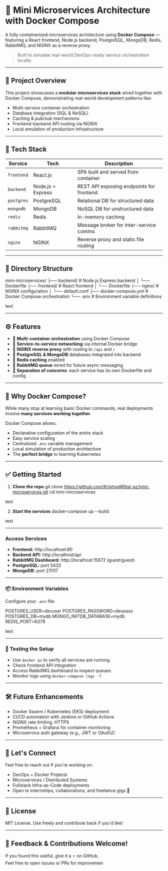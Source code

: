 # 🐳 Mini Microservices Architecture with Docker Compose

A fully containerized microservices architecture using **Docker Compose** — featuring a React frontend, Node.js backend, PostgreSQL, MongoDB, Redis, RabbitMQ, and NGINX as a reverse proxy.

> Built to simulate real-world DevOps-ready service orchestration locally.

---

## 🚀 Project Overview

This project showcases a **modular microservices stack** wired together with Docker Compose, demonstrating real-world development patterns like:

- Multi-service container orchestration
- Database integration (SQL & NoSQL)
- Caching & pub/sub mechanisms
- Frontend-backend API routing via NGINX
- Local emulation of production infrastructure

---

## 🧱 Tech Stack

| Service     | Tech              | Description                                |
|-------------|-------------------|--------------------------------------------|
| `frontend`  | React.js          | SPA built and served from container        |
| `backend`   | Node.js + Express | REST API exposing endpoints for frontend   |
| `postgres`  | PostgreSQL        | Relational DB for structured data          |
| `mongodb`   | MongoDB           | NoSQL DB for unstructured data             |
| `redis`     | Redis             | In-memory caching                          |
| `rabbitmq`  | RabbitMQ          | Message broker for inter-service comms     |
| `nginx`     | NGINX             | Reverse proxy and static file routing      |

---

## 📁 Directory Structure

mini-microservices/
├── backend/ # Node.js Express backend
│ └── Dockerfile
├── frontend/ # React frontend
│ └── Dockerfile
├── nginx/ # NGINX configuration
│ └── default.conf
├── docker-compose.yml # Docker Compose orchestration
└── .env # Environment variable definitions

text

---

## ⚙️ Features

- 🐳 **Multi-container orchestration** using Docker Compose
- 🔁 **Service-to-service networking** via internal Docker bridge
- 🔗 **NGINX reverse proxy** with routing to `/api` and `/`
- 💾 **PostgreSQL & MongoDB** databases integrated into backend
- 🧠 **Redis caching** enabled
- 🐇 **RabbitMQ queue** wired for future async messaging
- 🎯 **Separation of concerns**: each service has its own Dockerfile and config

---

## 🧠 Why Docker Compose?

While many stop at learning basic Docker commands, real deployments involve **many services working together**.

Docker Compose allows:
- Declarative configuration of the entire stack
- Easy service scaling
- Centralized `.env` variable management
- Local simulation of production architecture
- The **perfect bridge** to learning Kubernetes

---

## ✅ Getting Started

1. **Clone the repo**
git clone https://github.com/KrishnaMittal-az/mini-microservices.git
cd mini-microservices

text

2. **Start the services**
docker-compose up --build

text

---

### Access Services

- **Frontend:** http://localhost:80
- **Backend API:** http://localhost/api
- **RabbitMQ Dashboard:** http://localhost:15672 (guest/guest)
- **PostgreSQL:** port 5432
- **MongoDB:** port 27017

---

### 📦 Environment Variables

Configure your `.env` file:

POSTGRES_USER=devuser
POSTGRES_PASSWORD=devpass
POSTGRES_DB=mydb
MONGO_INITDB_DATABASE=mydb
REDIS_PORT=6379

text

---

### 🧪 Testing the Setup

- Use `docker ps` to verify all services are running
- Check frontend API integration
- Access RabbitMQ dashboard to inspect queues
- Monitor logs using `docker-compose logs -f`

---

## 🛠️ Future Enhancements

- Docker Swarm / Kubernetes (EKS) deployment
- CI/CD automation with Jenkins or GitHub Actions
- NGINX rate limiting, HTTPS
- Prometheus + Grafana for container monitoring
- Microservice auth gateway (e.g., JWT or OAuth2)

---

## 🤝 Let's Connect

Feel free to reach out if you're working on:

- DevOps + Docker Projects
- Microservices / Distributed Systems
- Fullstack Infra-as-Code deployments
- Open to internships, collaborations, and freelance gigs 🚀

---

## 🔗 License

MIT License. Use freely and contribute back if you'd like!

---

## 💬 Feedback & Contributions Welcome!

If you found this useful, give it a ⭐ on GitHub.  
Feel free to open issues or PRs for improvemen
